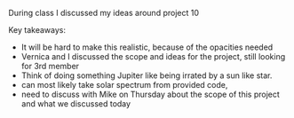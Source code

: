During class I discussed my ideas around project 10 

Key takeaways:

- It will be hard to make this realistic, because of the opacities needed
- Vernica and I discussed the scope and ideas for the project, still looking for 3rd member
- Think of doing something Jupiter like being irrated by a sun like star. 
- can most likely take solar spectrum from provided code, 
- need to discuss with Mike on Thursday about the scope of this project and what we discussed today